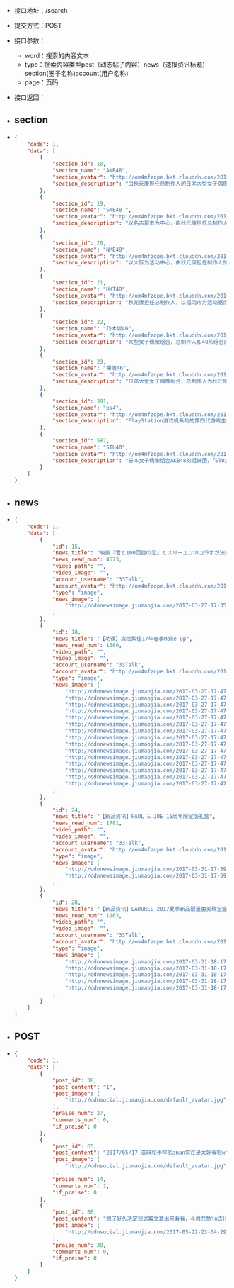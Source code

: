 * 接口地址：/search

* 提交方式：POST

* 接口参数：

  * word：搜索的内容文本
  * type：搜索内容类型post（动态帖子内容）news（速报资讯标题）section\(圈子名称\)account\(用户名称\)
  * page：页码

* 接口返回：

* ## section
* ```json
  {
      "code": 1,
      "data": [
          {
              "section_id": 18,
              "section_name": "AKB48",
              "section_avatar": "http://om4mfzope.bkt.clouddn.com/2017-03-27-10-33-36759?imageView2/2/w/100",
              "section_description": "由秋元康担任总制作人的日本大型女子偶像组合"
          },
          {
              "section_id": 19,
              "section_name": "SKE48 ",
              "section_avatar": "http://om4mfzope.bkt.clouddn.com/2017-03-27-10-35-39315?imageView2/2/w/100",
              "section_description": "以名古屋市为中心，由秋元康担任总制作人的日本大型女子偶像组合"
          },
          {
              "section_id": 20,
              "section_name": "NMB48",
              "section_avatar": "http://om4mfzope.bkt.clouddn.com/2017-03-27-10-37-39603?imageView2/2/w/100",
              "section_description": "以大阪为活动中心，由秋元康担任制作人的日本偶像女子团体"
          },
          {
              "section_id": 21,
              "section_name": "HKT48",
              "section_avatar": "http://om4mfzope.bkt.clouddn.com/2017-03-27-10-39-07681?imageView2/2/w/100",
              "section_description": "秋元康担任总制作人，以福冈市为活动据点的日本女子偶像组合"
          },
          {
              "section_id": 22,
              "section_name": "乃木坂46",
              "section_avatar": "http://om4mfzope.bkt.clouddn.com/2017-03-27-10-41-01793?imageView2/2/w/100",
              "section_description": "大型女子偶像组合，总制作人和48系组合同为秋元康"
          },
          {
              "section_id": 23,
              "section_name": "欅坂46",
              "section_avatar": "http://om4mfzope.bkt.clouddn.com/2017-03-27-10-42-03829?imageView2/2/w/100",
              "section_description": "日本大型女子偶像组合，总制作人为秋元康"
          },
          {
              "section_id": 391,
              "section_name": "ps4",
              "section_avatar": "http://om4mfzope.bkt.clouddn.com/2017-03-28-14-57-18275?imageView2/2/w/100",
              "section_description": "PlayStation游戏机系列的第四代游戏主机"
          },
          {
              "section_id": 587,
              "section_name": "STU48",
              "section_avatar": "http://om4mfzope.bkt.clouddn.com/2017-06-01-11-22-43262?imageView2/2/w/100",
              "section_description": "日本女子偶像组合AKB48的姐妹团，「STU」即「瀬戸内（SeToUchi）」的缩写。"
          }
      ]
  }
  ```

* ## news
* ```json
  {
      "code": 1,
      "data": [
          {
              "id": 15,
              "news_title": "映画『君と100回目の恋』とスリーエフのコラボが決定！",
              "news_read_num": 4573,
              "video_path": "",
              "video_image": "",
              "account_username": "33Talk",
              "account_avatar": "http://om4mfzope.bkt.clouddn.com/2017-03-24-15-12-28840?imageView2/2/w/100",
              "type": "image",
              "news_image": [
                  "http://cdnnewsimage.jiumaojia.com/2017-03-27-17-35-09440"
              ]
          },
          {
              "id": 18,
              "news_title": "【功课】森绘梨佳17年春季Make Up",
              "news_read_num": 1560,
              "video_path": "",
              "video_image": "",
              "account_username": "33Talk",
              "account_avatar": "http://om4mfzope.bkt.clouddn.com/2017-03-24-15-12-28840?imageView2/2/w/100",
              "type": "image",
              "news_image": [
                  "http://cdnnewsimage.jiumaojia.com/2017-03-27-17-47-28868",
                  "http://cdnnewsimage.jiumaojia.com/2017-03-27-17-47-28836",
                  "http://cdnnewsimage.jiumaojia.com/2017-03-27-17-47-29382",
                  "http://cdnnewsimage.jiumaojia.com/2017-03-27-17-47-29998",
                  "http://cdnnewsimage.jiumaojia.com/2017-03-27-17-47-29705",
                  "http://cdnnewsimage.jiumaojia.com/2017-03-27-17-47-30179",
                  "http://cdnnewsimage.jiumaojia.com/2017-03-27-17-47-30127",
                  "http://cdnnewsimage.jiumaojia.com/2017-03-27-17-47-30628",
                  "http://cdnnewsimage.jiumaojia.com/2017-03-27-17-47-31478",
                  "http://cdnnewsimage.jiumaojia.com/2017-03-27-17-47-31690",
                  "http://cdnnewsimage.jiumaojia.com/2017-03-27-17-47-32568",
                  "http://cdnnewsimage.jiumaojia.com/2017-03-27-17-47-32435",
                  "http://cdnnewsimage.jiumaojia.com/2017-03-27-17-47-32921",
                  "http://cdnnewsimage.jiumaojia.com/2017-03-27-17-47-33582",
                  "http://cdnnewsimage.jiumaojia.com/2017-03-27-17-47-33139"
              ]
          },
          {
              "id": 24,
              "news_title": "【新品资讯】​PAUL & JOE 15周年限定版礼盒",
              "news_read_num": 1781,
              "video_path": "",
              "video_image": "",
              "account_username": "33Talk",
              "account_avatar": "http://om4mfzope.bkt.clouddn.com/2017-03-24-15-12-28840?imageView2/2/w/100",
              "type": "image",
              "news_image": [
                  "http://cdnnewsimage.jiumaojia.com/2017-03-31-17-59-03271",
                  "http://cdnnewsimage.jiumaojia.com/2017-03-31-17-59-03617"
              ]
          },
          {
              "id": 28,
              "news_title": "【新品资讯】LADUREE 2017夏季新品限量蕾美珠宝盒颊彩盘",
              "news_read_num": 1963,
              "video_path": "",
              "video_image": "",
              "account_username": "33Talk",
              "account_avatar": "http://om4mfzope.bkt.clouddn.com/2017-03-24-15-12-28840?imageView2/2/w/100",
              "type": "image",
              "news_image": [
                  "http://cdnnewsimage.jiumaojia.com/2017-03-31-18-17-38996",
                  "http://cdnnewsimage.jiumaojia.com/2017-03-31-18-17-38802",
                  "http://cdnnewsimage.jiumaojia.com/2017-03-31-18-17-38977",
                  "http://cdnnewsimage.jiumaojia.com/2017-03-31-18-17-38635",
                  "http://cdnnewsimage.jiumaojia.com/2017-03-31-18-17-38561"
              ]
          }
      ]
  }
  ```
* ## **POST**
* ```json
  {
      "code": 1,
      "data": [
          {
              "post_id": 38,
              "post_content": "1",
              "post_image": [
                  "http://cdnsocial.jiumaojia.com/default_avatar.jpg"
              ],
              "praise_num": 27,
              "comments_num": 0,
              "if_praise": 0
          },
          {
              "post_id": 65,
              "post_content": "2017/05/17 亚麻和卡咩的anan实在是太好看啦w",
              "post_image": [
                  "http://cdnsocial.jiumaojia.com/default_avatar.jpg"
              ],
              "praise_num": 14,
              "comments_num": 1,
              "if_praise": 0
          },
          {
              "post_id": 88,
              "post_content": "想了好久决定把这篇文拿出来看看，与君共勉\n古川雄辉≠入江直树\n我想很多人都是因为2013年的《一吻定情》认识古川喜欢上古川的吧！所以就有了入江夫妇cp，就觉得古川这辈子演戏甚至古川的妻子就应该是未来妹纸，未来妹纸和古川曾经也说过对方不是他们喜欢的类型为什么还有很多人感觉他们必须在一起呢！！还有很多人把古川当成现实版直树也许古川的身份背景和直树很像吧，这也是古川很困扰的，他在采访中多次提出他很不喜欢被人当成直树，他喜欢的角色也不是直树，他就是古川雄辉。我想说他姓古川名雄辉，他不姓入江名字不是直树他有他自己的恋爱权利他有自己的择偶标准他不会因为你们而去选择谁。若你觉得我说的还是改变不了你的想法那么我就告诉你你根本不喜欢古川雄辉你只是喜欢他演的入江直树要真是这样请出门右转一吻部落请放弃喜欢古川，不要再伤害他。我们应该尊重他这次是粉丝",
              "post_image": [
                  "http://cdnsocial.jiumaojia.com/2017-05-22-23-04-29980"
              ],
              "praise_num": 30,
              "comments_num": 0,
              "if_praise": 0
          }
      ]
  }
  ```



